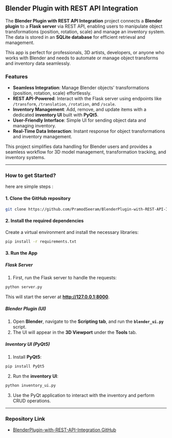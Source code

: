 ## **Blender Plugin with REST API Integration**

The **Blender Plugin with REST API Integration** project connects a **Blender plugin** to a **Flask server** via REST API, enabling users to manipulate object transformations (position, rotation, scale) and manage an inventory system. The data is stored in an **SQLite database** for efficient retrieval and management.

This app is perfect for professionals, 3D artists, developers, or anyone who works with Blender and needs to automate or manage object transforms and inventory data seamlessly.

### **Features**

- **Seamless Integration**: Manage Blender objects' transformations (position, rotation, scale) effortlessly.
- **REST API-Powered**: Interact with the Flask server using endpoints like `/transform`, `/translation`, `/rotation`, and `/scale`.
- **Inventory Management**: Add, remove, and update items with a dedicated **inventory UI** built with **PyQt5**.
- **User-Friendly Interface**: Simple UI for sending object data and managing inventory.
- **Real-Time Data Interaction**: Instant response for object transformations and inventory management.

This project simplifies data handling for Blender users and provides a seamless workflow for 3D model management, transformation tracking, and inventory systems.

---

### **How to get Started?**
here are simple steps :
#### **1. Clone the GitHub repository**
```bash
git clone https://github.com/PramodSeeram/BlenderPlugin-with-REST-API-Integration.git
```

#### **2. Install the required dependencies**

Create a virtual environment and install the necessary libraries:
```bash
pip install -r requirements.txt
```

#### **3. Run the App**

##### **Flask Server**
1. First, run the Flask server to handle the requests:
```bash
python server.py
```
This will start the server at **http://127.0.0.1:8000**.

##### **Blender Plugin (UI)**
1. Open **Blender**, navigate to the **Scripting tab**, and run the **`blender_ui.py`** script. 
2. The UI will appear in the **3D Viewport** under the **Tools** tab.

##### **Inventory UI (PyQt5)**
1. Install **PyQt5**:
```bash
pip install PyQt5
```
2. Run the **inventory UI**:
```bash
python inventory_ui.py
```
3. Use the PyQt application to interact with the inventory and perform CRUD operations.

---

### **Repository Link**
- [BlenderPlugin-with-REST-API-Integration GitHub](https://github.com/PramodSeeram/BlenderPlugin-with-REST-API-Integration.git)
